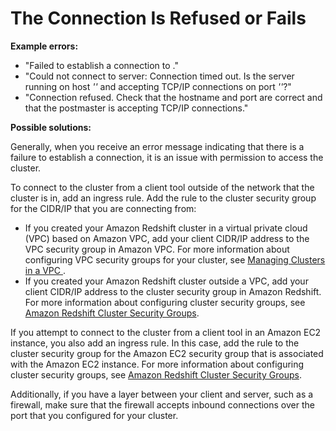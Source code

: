 # The Connection Is Refused or Fails<a name="connecting-refusal-failure-issues"></a>

**Example errors:**
+ "Failed to establish a connection to *<endpoint>*\."
+ "Could not connect to server: Connection timed out\. Is the server running on host *'<endpoint>'* and accepting TCP/IP connections on port *'<port>'*?"
+ "Connection refused\. Check that the hostname and port are correct and that the postmaster is accepting TCP/IP connections\."

**Possible solutions:**

Generally, when you receive an error message indicating that there is a failure to establish a connection, it is an issue with permission to access the cluster\. 

To connect to the cluster from a client tool outside of the network that the cluster is in, add an ingress rule\. Add the rule to the cluster security group for the CIDR/IP that you are connecting from: 
+ If you created your Amazon Redshift cluster in a virtual private cloud \(VPC\) based on Amazon VPC, add your client CIDR/IP address to the VPC security group in Amazon VPC\. For more information about configuring VPC security groups for your cluster, see [Managing Clusters in a VPC ](managing-clusters-vpc.md)\.
+  If you created your Amazon Redshift cluster outside a VPC, add your client CIDR/IP address to the cluster security group in Amazon Redshift\. For more information about configuring cluster security groups, see [Amazon Redshift Cluster Security Groups](working-with-security-groups.md)\.

 If you attempt to connect to the cluster from a client tool in an Amazon EC2 instance, you also add an ingress rule\. In this case, add the rule to the cluster security group for the Amazon EC2 security group that is associated with the Amazon EC2 instance\. For more information about configuring cluster security groups, see [Amazon Redshift Cluster Security Groups](working-with-security-groups.md)\. 

 Additionally, if you have a layer between your client and server, such as a firewall, make sure that the firewall accepts inbound connections over the port that you configured for your cluster\. 